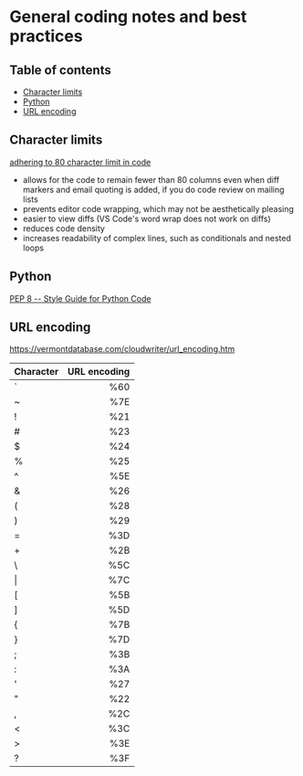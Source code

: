 # General coding notes and best practices <!-- omit in toc -->

## Table of contents <!-- omit in toc -->

- [Character limits](#character-limits)
- [Python](#python)
- [URL encoding](#url-encoding)

## Character limits

[adhering to 80 character limit in code](https://softwareengineering.stackexchange.com/a/1848/333462)

- allows for the code to remain fewer than 80 columns even when diff markers and email quoting is added, if you do code review on mailing lists
- prevents editor code wrapping, which may not be aesthetically pleasing
- easier to view diffs (VS Code's word wrap does not work on diffs)
- reduces code density
- increases readability of complex lines, such as conditionals and nested loops

## Python

[PEP 8 -- Style Guide for Python Code](https://www.python.org/dev/peps/pep-0008/)

## URL encoding

<https://vermontdatabase.com/cloudwriter/url_encoding.htm>

**Character** | **URL encoding**
--- | ---:
\` | %60
~ | %7E
! | %21
\# | %23
$ | %24
% | %25
^ | %5E
& | %26
\( | %28
\) | %29
= | %3D
\+ | %2B
\ | %5C
\| | %7C
\[ | %5B
\] | %5D
{ | %7B
} | %7D
; | %3B
: | %3A
' | %27
" | %22
, | %2C
\< | %3C
\> | %3E
? | %3F
